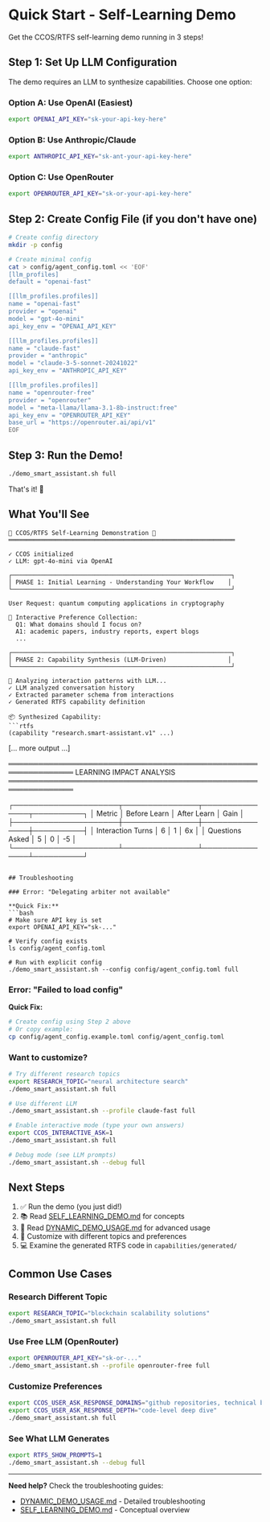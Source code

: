 # Quick Start - Self-Learning Demo

Get the CCOS/RTFS self-learning demo running in 3 steps!

## Step 1: Set Up LLM Configuration

The demo requires an LLM to synthesize capabilities. Choose one option:

### Option A: Use OpenAI (Easiest)

```bash
export OPENAI_API_KEY="sk-your-api-key-here"
```

### Option B: Use Anthropic/Claude

```bash
export ANTHROPIC_API_KEY="sk-ant-your-api-key-here"
```

### Option C: Use OpenRouter

```bash
export OPENROUTER_API_KEY="sk-or-your-api-key-here"
```

## Step 2: Create Config File (if you don't have one)

```bash
# Create config directory
mkdir -p config

# Create minimal config
cat > config/agent_config.toml << 'EOF'
[llm_profiles]
default = "openai-fast"

[[llm_profiles.profiles]]
name = "openai-fast"
provider = "openai"
model = "gpt-4o-mini"
api_key_env = "OPENAI_API_KEY"

[[llm_profiles.profiles]]
name = "claude-fast"
provider = "anthropic"
model = "claude-3-5-sonnet-20241022"
api_key_env = "ANTHROPIC_API_KEY"

[[llm_profiles.profiles]]
name = "openrouter-free"
provider = "openrouter"
model = "meta-llama/llama-3.1-8b-instruct:free"
api_key_env = "OPENROUTER_API_KEY"
base_url = "https://openrouter.ai/api/v1"
EOF
```

## Step 3: Run the Demo!

```bash
./demo_smart_assistant.sh full
```

That's it! 🎉

## What You'll See

```
🧠 CCOS/RTFS Self-Learning Demonstration 🧠
═══════════════════════════════════════════════════════════════

✓ CCOS initialized
✓ LLM: gpt-4o-mini via OpenAI

┌─────────────────────────────────────────────────────────────┐
│ PHASE 1: Initial Learning - Understanding Your Workflow    │
└─────────────────────────────────────────────────────────────┘

User Request: quantum computing applications in cryptography

💬 Interactive Preference Collection:
  Q1: What domains should I focus on?
  A1: academic papers, industry reports, expert blogs
  ...

┌─────────────────────────────────────────────────────────────┐
│ PHASE 2: Capability Synthesis (LLM-Driven)                 │
└─────────────────────────────────────────────────────────────┘

🔬 Analyzing interaction patterns with LLM...
✓ LLM analyzed conversation history
✓ Extracted parameter schema from interactions
✓ Generated RTFS capability definition

📦 Synthesized Capability:
```rtfs
(capability "research.smart-assistant.v1" ...)
```

[... more output ...]

═══════════════════════════════════════════════════════════════
                    LEARNING IMPACT ANALYSIS
═══════════════════════════════════════════════════════════════

┌─────────────────────┬───────────────┬───────────────┬──────────┐
│ Metric              │ Before Learn  │ After Learn   │ Gain     │
├─────────────────────┼───────────────┼───────────────┼──────────┤
│ Interaction Turns   │             6 │             1 │      6x  │
│ Questions Asked     │             5 │             0 │      -5  │
└─────────────────────┴───────────────┴───────────────┴──────────┘
```

## Troubleshooting

### Error: "Delegating arbiter not available"

**Quick Fix:**
```bash
# Make sure API key is set
export OPENAI_API_KEY="sk-..."

# Verify config exists
ls config/agent_config.toml

# Run with explicit config
./demo_smart_assistant.sh --config config/agent_config.toml full
```

### Error: "Failed to load config"

**Quick Fix:**
```bash
# Create config using Step 2 above
# Or copy example:
cp config/agent_config.example.toml config/agent_config.toml
```

### Want to customize?

```bash
# Try different research topics
export RESEARCH_TOPIC="neural architecture search"
./demo_smart_assistant.sh full

# Use different LLM
./demo_smart_assistant.sh --profile claude-fast full

# Enable interactive mode (type your own answers)
export CCOS_INTERACTIVE_ASK=1
./demo_smart_assistant.sh full

# Debug mode (see LLM prompts)
./demo_smart_assistant.sh --debug full
```

## Next Steps

1. ✅ Run the demo (you just did!)
2. 📚 Read [SELF_LEARNING_DEMO.md](SELF_LEARNING_DEMO.md) for concepts
3. 🔧 Read [DYNAMIC_DEMO_USAGE.md](DYNAMIC_DEMO_USAGE.md) for advanced usage
4. 🎨 Customize with different topics and preferences
5. 💻 Examine the generated RTFS code in `capabilities/generated/`

## Common Use Cases

### Research Different Topic
```bash
export RESEARCH_TOPIC="blockchain scalability solutions"
./demo_smart_assistant.sh full
```

### Use Free LLM (OpenRouter)
```bash
export OPENROUTER_API_KEY="sk-or-..."
./demo_smart_assistant.sh --profile openrouter-free full
```

### Customize Preferences
```bash
export CCOS_USER_ASK_RESPONSE_DOMAINS="github repositories, technical blogs"
export CCOS_USER_ASK_RESPONSE_DEPTH="code-level deep dive"
./demo_smart_assistant.sh full
```

### See What LLM Generates
```bash
export RTFS_SHOW_PROMPTS=1
./demo_smart_assistant.sh --debug full
```

---

**Need help?** Check the troubleshooting guides:
- [DYNAMIC_DEMO_USAGE.md](DYNAMIC_DEMO_USAGE.md#troubleshooting) - Detailed troubleshooting
- [SELF_LEARNING_DEMO.md](SELF_LEARNING_DEMO.md) - Conceptual overview





